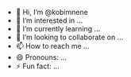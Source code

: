 - 👋 Hi, I’m @kobimnene
- 👀 I’m interested in ...
- 🌱 I’m currently learning ...
- 💞️ I’m looking to collaborate on ...
- 📫 How to reach me ...
- 😄 Pronouns: ...
- ⚡ Fun fact: ...

<!---
kobimnene/kobimnene is a ✨ special ✨ repository because its `README.md` (this file) appears on your GitHub profile.
You can click the Preview link to take a look at your changes.
--->

